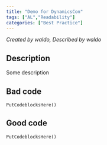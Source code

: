 ```yaml
---
title: "Demo for DynamicsCon"
tags: ["AL","Readability"]
categories: ["Best Practice"]
---
```


_Created by waldo, Described by waldo_

## Description

Some description
## Bad code

```al
PutCodeblocksHere()
```

## Good code

```al
PutCodeblocksHere()
```
